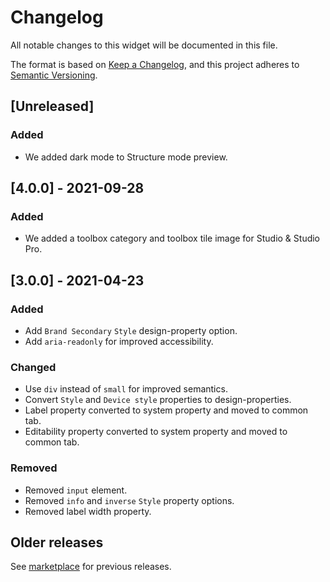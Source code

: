 # Changelog
All notable changes to this widget will be documented in this file.

The format is based on [Keep a Changelog](https://keepachangelog.com/en/1.0.0/), and this project adheres to [Semantic Versioning](https://semver.org/spec/v2.0.0.html).

## [Unreleased]

### Added
- We added dark mode to Structure mode preview.

## [4.0.0] - 2021-09-28

### Added
- We added a toolbox category and toolbox tile image for Studio & Studio Pro.

## [3.0.0] - 2021-04-23

### Added
- Add `Brand Secondary` `Style` design-property option.
- Add `aria-readonly` for improved accessibility.

### Changed
- Use `div` instead of `small` for improved semantics.
- Convert `Style` and `Device style` properties to design-properties.
- Label property converted to system property and moved to common tab.
- Editability property converted to system property and moved to common tab.

### Removed
- Removed `input` element.
- Removed `info` and `inverse` `Style` property options.
- Removed label width property.

## Older releases
See [marketplace](https://marketplace.mendix.com/link/component/50324) for previous releases.
